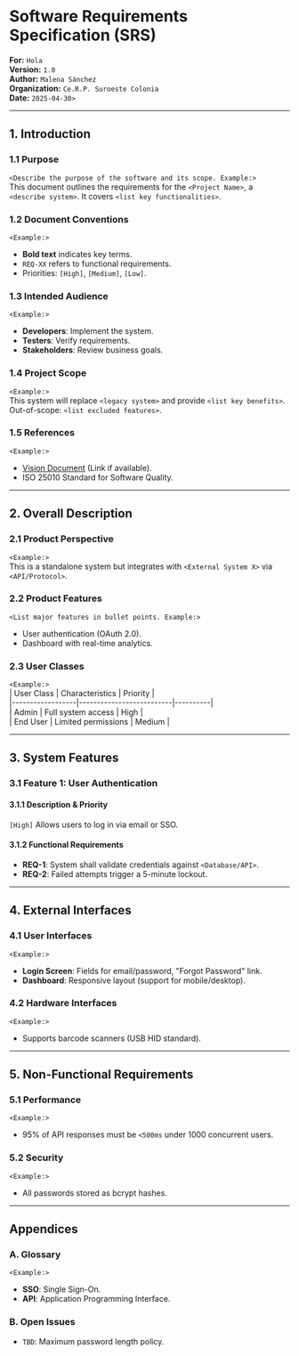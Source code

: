 # Software Requirements Specification (SRS)  
**For:** `Hola`  
**Version:** `1.0`  
**Author:** `Malena Sánchez`  
**Organization:** `Ce.R.P. Suroeste Colonia`  
**Date:** `2025-04-30>`  

---

## **1. Introduction**  
### **1.1 Purpose**  
`<Describe the purpose of the software and its scope. Example:>`  
This document outlines the requirements for the `<Project Name>`, a `<describe system>`. It covers `<list key functionalities>`.  

### **1.2 Document Conventions**  
`<Example:>`  
- **Bold text** indicates key terms.  
- `REQ-XX` refers to functional requirements.  
- Priorities: `[High]`, `[Medium]`, `[Low]`.  

### **1.3 Intended Audience**  
`<Example:>`  
- **Developers**: Implement the system.  
- **Testers**: Verify requirements.  
- **Stakeholders**: Review business goals.  

### **1.4 Project Scope**  
`<Example:>`  
This system will replace `<legacy system>` and provide `<list key benefits>`. Out-of-scope: `<list excluded features>`.  

### **1.5 References**  
`<Example:>`  
- [Vision Document](#) (Link if available).  
- ISO 25010 Standard for Software Quality.  

---

## **2. Overall Description**  
### **2.1 Product Perspective**  
`<Example:>`  
This is a standalone system but integrates with `<External System X>` via `<API/Protocol>`.  

### **2.2 Product Features**  
`<List major features in bullet points. Example:>`  
- User authentication (OAuth 2.0).  
- Dashboard with real-time analytics.  

### **2.3 User Classes**  
`<Example:>`  
| User Class       | Characteristics          | Priority |  
|------------------|--------------------------|----------|  
| Admin            | Full system access       | High     |  
| End User         | Limited permissions      | Medium   |  

---

## **3. System Features**  
### **3.1 Feature 1: User Authentication**  
#### **3.1.1 Description & Priority**  
`[High]` Allows users to log in via email or SSO.  

#### **3.1.2 Functional Requirements**  
- **REQ-1**: System shall validate credentials against `<Database/API>`.  
- **REQ-2**: Failed attempts trigger a 5-minute lockout.  

---

## **4. External Interfaces**  
### **4.1 User Interfaces**  
`<Example:>`  
- **Login Screen**: Fields for email/password, "Forgot Password" link.  
- **Dashboard**: Responsive layout (support for mobile/desktop).  

### **4.2 Hardware Interfaces**  
`<Example:>`  
- Supports barcode scanners (USB HID standard).  

---

## **5. Non-Functional Requirements**  
### **5.1 Performance**  
`<Example:>`  
- 95% of API responses must be `<500ms` under 1000 concurrent users.  

### **5.2 Security**  
`<Example:>`  
- All passwords stored as bcrypt hashes.  

---

## **Appendices**  
### **A. Glossary**  
`<Example:>`  
- **SSO**: Single Sign-On.  
- **API**: Application Programming Interface.  

### **B. Open Issues**  
- `TBD`: Maximum password length policy.  

